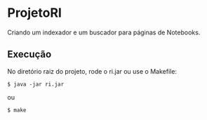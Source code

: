 # ProjetoRI
Criando um indexador e um buscador para páginas de Notebooks.

## Execução
No diretório raiz do projeto, rode o ri.jar ou use o Makefile:

````
$ java -jar ri.jar
````
ou 
````
$ make
````
